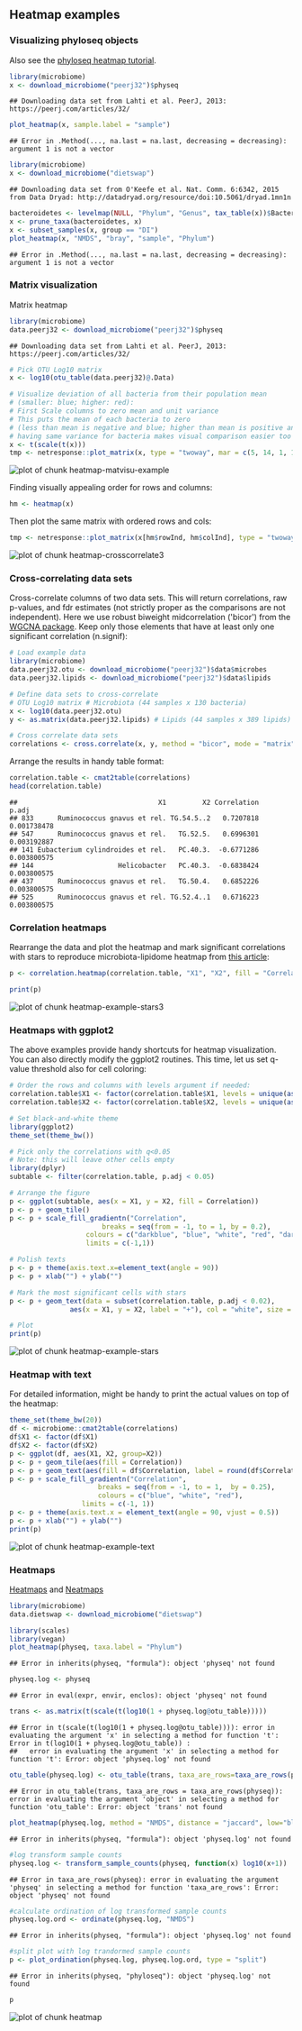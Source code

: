 ## Heatmap examples



### Visualizing phyloseq objects

Also see the [phyloseq heatmap tutorial](http://joey711.github.io/phyloseq/plot_heatmap-examples.html).


```r
library(microbiome)
x <- download_microbiome("peerj32")$physeq
```

```
## Downloading data set from Lahti et al. PeerJ, 2013: https://peerj.com/articles/32/
```

```r
plot_heatmap(x, sample.label = "sample")
```

```
## Error in .Method(..., na.last = na.last, decreasing = decreasing): argument 1 is not a vector
```



```r
library(microbiome)
x <- download_microbiome("dietswap")
```

```
## Downloading data set from O'Keefe et al. Nat. Comm. 6:6342, 2015 from Data Dryad: http://datadryad.org/resource/doi:10.5061/dryad.1mn1n
```

```r
bacteroidetes <- levelmap(NULL, "Phylum", "Genus", tax_table(x))$Bacteroidetes
x <- prune_taxa(bacteroidetes, x)
x <- subset_samples(x, group == "DI")
plot_heatmap(x, "NMDS", "bray", "sample", "Phylum")
```

```
## Error in .Method(..., na.last = na.last, decreasing = decreasing): argument 1 is not a vector
```




### Matrix visualization

Matrix heatmap


```r
library(microbiome)
data.peerj32 <- download_microbiome("peerj32")$physeq
```

```
## Downloading data set from Lahti et al. PeerJ, 2013: https://peerj.com/articles/32/
```

```r
# Pick OTU Log10 matrix
x <- log10(otu_table(data.peerj32)@.Data)

# Visualize deviation of all bacteria from their population mean 
# (smaller: blue; higher: red):
# First Scale columns to zero mean and unit variance
# This puts the mean of each bacteria to zero 
# (less than mean is negative and blue; higher than mean is positive and red)
# having same variance for bacteria makes visual comparison easier too
x <- t(scale(t(x)))
tmp <- netresponse::plot_matrix(x, type = "twoway", mar = c(5, 14, 1, 1), cex.axis = 0.8)
```

![plot of chunk heatmap-matvisu-example](figure/heatmap-matvisu-example-1.png) 

Finding visually appealing order for rows and columns:


```r
hm <- heatmap(x) 
```

Then plot the same matrix with ordered rows and cols:


```r
tmp <- netresponse::plot_matrix(x[hm$rowInd, hm$colInd], type = "twoway", mar = c(5, 12, 1, 1), cex.axis = 0.5)
```

![plot of chunk heatmap-crosscorrelate3](figure/heatmap-crosscorrelate3-1.png) 


### Cross-correlating data sets

Cross-correlate columns of two data sets. This will return correlations, raw p-values, and fdr estimates (not strictly proper as the comparisons are not independent). Here we use robust biweight midcorrelation ('bicor') from the [WGCNA package](http://labs.genetics.ucla.edu/horvath/CoexpressionNetwork/Rpackages/WGCNA/). Keep only those elements that have at least only one significant correlation (n.signif):


```r
# Load example data
library(microbiome)
data.peerj32.otu <- download_microbiome("peerj32")$data$microbes
data.peerj32.lipids <- download_microbiome("peerj32")$data$lipids

# Define data sets to cross-correlate
# OTU Log10 matrix # Microbiota (44 samples x 130 bacteria)
x <- log10(data.peerj32.otu)
y <- as.matrix(data.peerj32.lipids) # Lipids (44 samples x 389 lipids)

# Cross correlate data sets
correlations <- cross.correlate(x, y, method = "bicor", mode = "matrix", p.adj.threshold = 0.05, n.signif = 1)
```

Arrange the results in handy table format: 


```r
correlation.table <- cmat2table(correlations)
head(correlation.table)
```

```
##                                   X1         X2 Correlation       p.adj
## 833      Ruminococcus gnavus et rel. TG.54.5..2   0.7207818 0.001738478
## 547      Ruminococcus gnavus et rel.   TG.52.5.   0.6996301 0.003192887
## 141 Eubacterium cylindroides et rel.   PC.40.3.  -0.6771286 0.003800575
## 144                     Helicobacter   PC.40.3.  -0.6838424 0.003800575
## 437      Ruminococcus gnavus et rel.   TG.50.4.   0.6852226 0.003800575
## 525      Ruminococcus gnavus et rel. TG.52.4..1   0.6716223 0.003800575
```

### Correlation heatmaps

Rearrange the data and plot the heatmap and mark significant correlations with stars to reproduce microbiota-lipidome heatmap from [this article](https://peerj.com/articles/32/): 


```r
p <- correlation.heatmap(correlation.table, "X1", "X2", fill = "Correlation", star = "p.adj", p.adj.threshold = 0.05) 
```

```r
print(p)
```

![plot of chunk heatmap-example-stars3](figure/heatmap-example-stars3-1.png) 


### Heatmaps with ggplot2

The above examples provide handy shortcuts for heatmap visualization. You can also directly modify the ggplot2 routines. This time, let us set q-value threshold also for cell coloring: 


```r
# Order the rows and columns with levels argument if needed:
correlation.table$X1 <- factor(correlation.table$X1, levels = unique(as.character(correlation.table$X1)))
correlation.table$X2 <- factor(correlation.table$X2, levels = unique(as.character(correlation.table$X2)))

# Set black-and-white theme
library(ggplot2)
theme_set(theme_bw())

# Pick only the correlations with q<0.05
# Note: this will leave other cells empty
library(dplyr)
subtable <- filter(correlation.table, p.adj < 0.05)

# Arrange the figure
p <- ggplot(subtable, aes(x = X1, y = X2, fill = Correlation))
p <- p + geom_tile() 
p <- p + scale_fill_gradientn("Correlation", 
       	 		       breaks = seq(from = -1, to = 1, by = 0.2), 
			       colours = c("darkblue", "blue", "white", "red", "darkred"), 
			       limits = c(-1,1)) 

# Polish texts
p <- p + theme(axis.text.x=element_text(angle = 90))
p <- p + xlab("") + ylab("")

# Mark the most significant cells with stars
p <- p + geom_text(data = subset(correlation.table, p.adj < 0.02), 
       	 	   aes(x = X1, y = X2, label = "+"), col = "white", size = 5)

# Plot
print(p)
```

![plot of chunk heatmap-example-stars](figure/heatmap-example-stars-1.png) 

### Heatmap with text

For detailed information, might be handy to print the actual values on
top of the heatmap:


```r
theme_set(theme_bw(20))
df <- microbiome::cmat2table(correlations)
df$X1 <- factor(df$X1)
df$X2 <- factor(df$X2)
p <- ggplot(df, aes(X1, X2, group=X2)) 
p <- p + geom_tile(aes(fill = Correlation)) 
p <- p + geom_text(aes(fill = df$Correlation, label = round(df$Correlation, 1)), size = 2) 
p <- p + scale_fill_gradientn("Correlation", 
       	 		      breaks = seq(from = -1, to = 1,  by = 0.25), 
       	 		      colours = c("blue", "white", "red"), 
			      limits = c(-1, 1))
p <- p + theme(axis.text.x = element_text(angle = 90, vjust = 0.5)) 
p <- p + xlab("") + ylab("")
print(p)
```

![plot of chunk heatmap-example-text](figure/heatmap-example-text-1.png) 



### Heatmaps

[Heatmaps](http://joey711.github.io/phyloseq/plot_heatmap-examples) and [Neatmaps](http://www.biomedcentral.com/1471-2105/11/45)


```r
library(microbiome)
data.dietswap <- download_microbiome("dietswap")

library(scales)
library(vegan)
plot_heatmap(physeq, taxa.label = "Phylum")
```

```
## Error in inherits(physeq, "formula"): object 'physeq' not found
```

```r
physeq.log <- physeq
```

```
## Error in eval(expr, envir, enclos): object 'physeq' not found
```

```r
trans <- as.matrix(t(scale(t(log10(1 + physeq.log@otu_table)))))
```

```
## Error in t(scale(t(log10(1 + physeq.log@otu_table)))): error in evaluating the argument 'x' in selecting a method for function 't': Error in t(log10(1 + physeq.log@otu_table)) : 
##   error in evaluating the argument 'x' in selecting a method for function 't': Error: object 'physeq.log' not found
```

```r
otu_table(physeq.log) <- otu_table(trans, taxa_are_rows=taxa_are_rows(physeq))
```

```
## Error in otu_table(trans, taxa_are_rows = taxa_are_rows(physeq)): error in evaluating the argument 'object' in selecting a method for function 'otu_table': Error: object 'trans' not found
```

```r
plot_heatmap(physeq.log, method = "NMDS", distance = "jaccard", low="blue", high="red")
```

```
## Error in inherits(physeq, "formula"): object 'physeq.log' not found
```

```r
#log transform sample counts
physeq.log <- transform_sample_counts(physeq, function(x) log10(x+1))
```

```
## Error in taxa_are_rows(physeq): error in evaluating the argument 'physeq' in selecting a method for function 'taxa_are_rows': Error: object 'physeq' not found
```

```r
#calculate ordination of log transformed sample counts
physeq.log.ord <- ordinate(physeq.log, "NMDS")
```

```
## Error in inherits(physeq, "formula"): object 'physeq.log' not found
```

```r
#split plot with log trandormed sample counts
p <- plot_ordination(physeq.log, physeq.log.ord, type = "split")
```

```
## Error in inherits(physeq, "phyloseq"): object 'physeq.log' not found
```

```r
p
```

![plot of chunk heatmap](figure/heatmap-1.png) 

